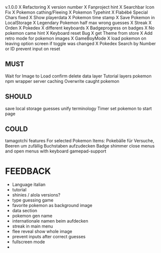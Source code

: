 v.1.0.0
X Refactoring
X version number
X Fanproject hint
X Searchbar Icon Fix
X Pokemon cathing/Fleeing
X Pokemon Typehint
X Flabébé Special Chars fixed
X Show playerdata
X Pokemon time stamp
X Save Pokemon in LocalStorage
X Legendary Pokemon half max wrong guesses
X Streak
X Orden
X Pokedex
X different keyboards
X Badgeprogress on badges
X No pokemon came hint
X Keyboard reset Bug
X get Theme from store
X Add retro mode for pokemon images
X GameBoyMode
X load pokemon on leaving option screen if toggle was changed
X Pokedex Search by Number or ID
prevent input on reset

## MUST
Wait for Image to Load
confirm delete data layer
Tutorial layers
pokemon npm wrapper server caching
Overwrite caught pokemon

## SHOULD
save local storage guesses
unify terminology
Timer
set pokemon to start page

## COULD
tamagotchi features For selected Pokemon
Items: Pokebälle für Versuche, Beeren um zufällig Buchstaben aufzudecken
Badge shimmer
close menus and open menus with keyboard
gamepad-support

# FEEDBACK
- Language italian
- tutorial
- shinies / alola versions?
- type guessing game
- favorite pokemon as background image
- data section
- pokemon gen name
- internationale namen beim aufdecken
- streak in main menu
- flee reveal show whole image
- prevent inputs after correct guesses
- fullscreen mode
- 